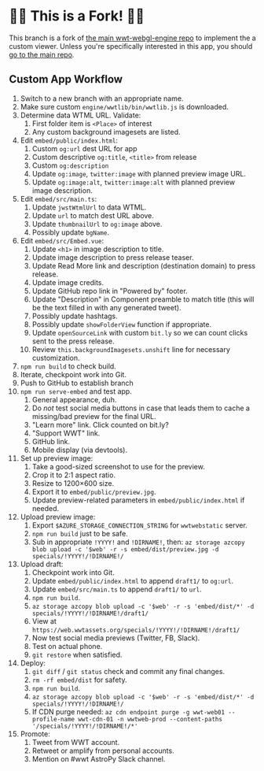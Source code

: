 # 🚨🚨 This is a Fork! 🚨🚨

This branch is a fork of [the main wwt-webgl-engine repo][main] to implement the
a custom viewer. Unless you're specifically interested in this app, you should
[go to the main repo][main].

[main]: https://github.com/WorldWideTelescope/wwt-webgl-engine/


## Custom App Workflow

1. Switch to a new branch with an appropriate name.
1. Make sure custom `engine/wwtlib/bin/wwtlib.js` is downloaded.
2. Determine data WTML URL. Validate:
   1. First folder item is `<Place>` of interest
   2. Any custom background imagesets are listed.
3. Edit `embed/public/index.html`:
   1. Custom `og:url` dest URL for app
   2. Custom descriptive `og:title`, `<title>` from release
   3. Custom `og:description`
   4. Update `og:image`, `twitter:image` with planned preview image URL.
   5. Update `og:image:alt`, `twitter:image:alt` with planned preview image description.
4. Edit `embed/src/main.ts`:
   1. Update `jwstWtmlUrl` to data WTML.
   2. Update `url` to match dest URL above.
   3. Update `thumbnailUrl` to `og:image` above.
   4. Possibly update `bgName`.
5. Edit `embed/src/Embed.vue`:
   1. Update `<h1>` in image description to title.
   2. Update image description to press release teaser.
   3. Update Read More link and description (destination domain) to press
      release.
   3. Update image credits.
   4. Update GitHub repo link in "Powered by" footer.
   5. Update "Description" in Component preamble to match title (this will be
      the text filled in with any generated tweet).
   6. Possibly update hashtags.
   7. Possibly update `showFolderView` function if appropriate.
   8. Update `openSourceLink` with custom `bit.ly` so we can count clicks sent
      to the press release.
   9. Review `this.backgroundImagesets.unshift` line for necessary
      customization.
6. `npm run build` to check build.
7. Iterate, checkpoint work into Git.
8. Push to GitHub to establish branch
9. `npm run serve-embed` and test app.
   1. General appearance, duh.
   2. Do *not* test social media buttons in case that leads them to cache a
      missing/bad preview for the final URL.
   2. "Learn more" link. Click counted on bit.ly?
   3. "Support WWT" link.
   4. GitHub link.
   5. Mobile display (via devtools).
9. Set up preview image:
   1. Take a good-sized screenshot to use for the preview.
   2. Crop it to 2:1 aspect ratio.
   3. Resize to 1200×600 size.
   4. Export it to `embed/public/preview.jpg`.
   5. Update preview-related parameters in `embed/public/index.html` if needed.
9. Upload preview image:
   1. Export `$AZURE_STORAGE_CONNECTION_STRING` for `wwtwebstatic` server.
   2. `npm run build` just to be safe.
   3. Sub in appropriate `!YYYY!` and `!DIRNAME!`, then:
      `az storage azcopy blob upload -c '$web' -r -s embed/dist/preview.jpg -d specials/!YYYY!/!DIRNAME!/`
9. Upload draft:
   1. Checkpoint work into Git.
   2. Update `embed/public/index.html` to append `draft1/` to `og:url`.
   3. Update `embed/src/main.ts` to append `draft1/` to `url`.
   4. `npm run build`.
   5. `az storage azcopy blob upload -c '$web' -r -s 'embed/dist/*' -d specials/!YYYY!/!DIRNAME!/draft1/`
   6. View at `https://web.wwtassets.org/specials/!YYYY!/!DIRNAME!/draft1/`
   7. Now test social media previews (Twitter, FB, Slack).
   8. Test on actual phone.
   9. `git restore` when satisfied.
9. Deploy:
   1. `git diff` / `git status` check and commit any final changes.
   2. `rm -rf embed/dist` for safety.
   3. `npm run build`.
   4. `az storage azcopy blob upload -c '$web' -r -s 'embed/dist/*' -d specials/!YYYY!/!DIRNAME!/`
   5. If CDN purge needed:
      `az cdn endpoint purge -g wwt-web01 --profile-name wwt-cdn-01 -n wwtweb-prod --content-paths '/specials/!YYYY!/!DIRNAME!/*'`
9. Promote:
   1. Tweet from WWT account.
   2. Retweet or amplify from personal accounts.
   3. Mention on #wwt AstroPy Slack channel.
